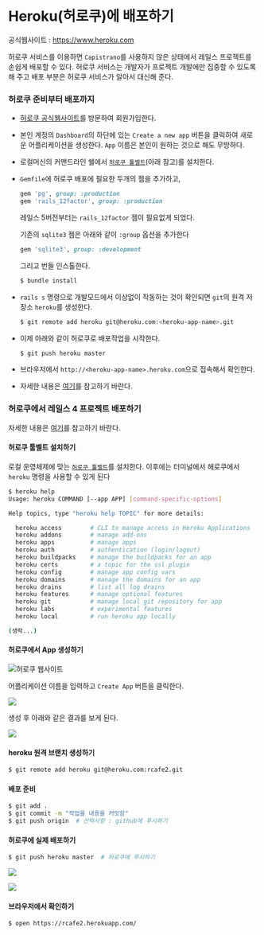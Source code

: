 # Heroku(허로쿠)에 배포하기

공식웹사이트 : https://www.heroku.com

허로쿠 서비스를 이용하면 `Capistrano`를 사용하지 않은 상태에서 레일스 프로젝트를 손쉽게 배포할 수 있다. 허로쿠 서비스는 개발자가 프로젝트 개발에만 집중할 수 있도록 해 주고 배포 부분은 허로쿠 서비스가 알아서 대신해 준다.


### 허로쿠 준비부터 배포까지

* [허로쿠 공식웹사이트](https://www.heroku.com)를 방문하여 회원가입한다.
* 본인 계정의 `Dashboard`의 하단에 있는 `Create a new app` 버튼을 클릭하여 새로운 어플리케이션을 생성한다. `App` 이름은 본인이 원하는 것으로 해도 무방하다.
* 로컬머신의 커맨드라인 쉘에서 [`허로쿠 툴벨트`](https://toolbelt.heroku.com)(아래 참고)를 설치한다.
* `Gemfile`에 허로쿠 배포에 필요한 두개의 젬을 추가하고,
  ```ruby
  gem 'pg', group: :production
  gem 'rails_12factor', group: :production
  ```
  레일스 5버전부터는 `rails_12factor` 젬이 필요없게 되었다. 

  기존의 `sqlite3` 젬은 아래와 같이 `:group` 옵션을 추가한다
  ```ruby
  gem 'sqlite3', group: :development
  ```

  그리고 번들 인스톨한다. 
  ```bash
  $ bundle install
  ```


* `rails s` 명령으로 개발모드에서 이상없이 작동하는 것이 확인되면 `git`의 원격 저장소 `heroku`를 생성한다.
  ```bash
  $ git remote add heroku git@heroku.com:<heroku-app-name>.git
  ```


* 이제 아래와 같이 허로쿠로 배포작업을 시작한다.

  ```bash
  $ git push heroku master
  ```


* 브라우저에서 `http://<heroku-app-name>.heroku.com`으로 접속해서 확인한다.

* 자세한 내용은 [여기](https://devcenter.heroku.com/articles/quickstart)를 참고하기 바란다.


### 허로쿠에서 레일스 4 프로젝트 배포하기

자세한 내용은 [여기](https://devcenter.heroku.com/articles/getting-started-with-rails4)를 참고하기 바란다.


#### 허로쿠 툴벨트 설치하기

로컬 운영체제에 맞는 [`허로쿠 툴벨트`](https://toolbelt.heroku.com)를 설치한다. 이후에는 터미널에서 헤로쿠에서 `heroku` 명령을 사용할 수 있게 된다

```bash
$ heroku help
Usage: heroku COMMAND [--app APP] [command-specific-options]

Help topics, type "heroku help TOPIC" for more details:

  heroku access        # CLI to manage access in Heroku Applications
  heroku addons        # manage add-ons
  heroku apps          # manage apps
  heroku auth          # authentication (login/logout)
  heroku buildpacks    # manage the buildpacks for an app
  heroku certs         # a topic for the ssl plugin
  heroku config        # manage app config vars
  heroku domains       # manage the domains for an app
  heroku drains        # list all log drains
  heroku features      # manage optional features
  heroku git           # manage local git repository for app
  heroku labs          # experimental features
  heroku local         # run heroku app locally

(생락...)
```

#### 허로쿠에서 App 생성하기

![허로쿠 웹사이트](/assets/2016-12-23_17-42-46_zpsdjoors0o.png)

어플리케이션 이름을 입력하고 `Create App` 버튼을 클릭한다. 

![](/assets/2016-12-23_17-44-37_zps1iccwovq.png)

생성 후 아래와 같은 결과를 보게 된다.

![](/assets/2016-12-23_17-46-49_zps05sq7hcz.png)


#### heroku 원격 브랜치 생성하기

```bash
$ git remote add heroku git@heroku.com:rcafe2.git
```

#### 배포 준비

```bash
$ git add .
$ git commit -m "작업을 내용을 커밋함"
$ git push origin  # 선택사항 : github에 푸시하기
```


#### 허로쿠에 실제 배포하기

```bash
$ git push heroku master  # 허로쿠에 푸시하기
```

![](/assets/2016-12-23_17-53-40_zpsekl6jinp.png)

![](/assets/2016-12-23_17-55-54_zpscluhwezj.png)


#### 브라우저에서 확인하기

```bash
$ open https://rcafe2.herokuapp.com/
```





